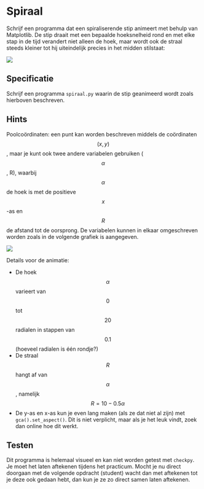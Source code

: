 # Spiraal

Schrijf een programma dat een spiraliserende stip animeert met behulp van Matplotlib. De stip draait met een bepaalde hoeksnelheid rond en met elke stap in de tijd verandert niet alleen de hoek, maar wordt ook de straal steeds kleiner tot hij uiteindelijk precies in het midden stilstaat:

![](../assets/AnimationInspiral.gif)

## Specificatie

Schrijf een programma `spiraal.py` waarin de stip geanimeerd wordt zoals hierboven beschreven.

## Hints

Poolcoördinaten: een punt kan worden beschreven middels de coördinaten $$(x,y)$$, maar je
kunt ook twee andere variabelen gebruiken ($$\alpha$$, R), waarbij $$\alpha$$ de
hoek is met de positieve $$x$$-as en $$R$$ de afstand tot de oorsprong. De
variabelen kunnen in elkaar omgeschreven worden zoals in de volgende grafiek is
aangegeven.

![](../assets/UitlegPolarCoordinates.png)

Details voor de animatie:

- De hoek $$\alpha$$ varieert van $$0$$ tot $$20$$ radialen in stappen van $$0.1$$ (hoeveel radialen is één rondje?)
- De straal $$R$$ hangt af van $$\alpha$$, namelijk $$R=10-0.5\alpha$$
- De y-as en x-as kun je even lang maken (als ze dat niet al zijn) met `gca().set_aspect()`. Dit is niet verplicht, maar als je het leuk vindt, zoek dan online hoe dit werkt.

## Testen

Dit programma is helemaal visueel en kan niet worden getest met `checkpy`. Je moet het laten aftekenen tijdens het practicum. Mocht je nu direct doorgaan met de volgende opdracht (student) wacht dan met aftekenen tot je deze ook gedaan hebt, dan kun je ze zo direct samen laten aftekenen.
